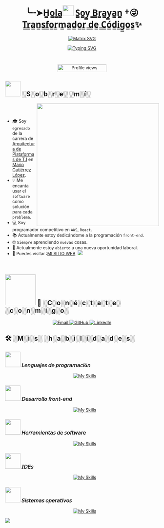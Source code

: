 
<h1 align="center"> ╰┈➤H̳o̳l̳a̳<img src="https://media.giphy.com/media/hvRJCLFzcasrR4ia7z/giphy.gif" width="35"> S̳o̳y̳ ̳B̳r̳a̳y̳a̳n̳ †😜 T̳r̳a̳n̳s̳f̳o̳r̳m̳a̳d̳o̳r̳ ̳d̳e̳ ̳C̳ó̳d̳i̳g̳o̳s̳✨</h1>
<p align="center">
  <a href="https://www.youtube.com/watch?v=SDkAGkd4NLc">
    <img src="https://raw.githubusercontent.com/rodrigograca31/rodrigograca31/master/matrix.svg" alt="Matrix SVG">
  </a>
</p>
<p align="center">
  <a href="https://github.com/DenverCoder1/readme-typing-svg">
    <img src="https://readme-typing-svg.herokuapp.com?font=Time+New+Roman&color=%23C8BE25&size=25&center=true&vCenter=true&width=600&height=100&lines=Desarrollador,+front-End;Estudiante+de+Informática;Programador+Competitivo;Siempre+Aprendiendo+Cosas+Nuevas" alt="Typing SVG">
  </a>
</p>

<br>

<p align="center"> 
  <img src="https://komarev.com/ghpvc/?username=BrayOA&label=Profile%20views&color=696969&style=for-the-badge" alt="Profile views" height="25px" width="160px"/>
</p>




## <picture><img src="https://github.com/7oSkaaa/7oSkaaa/blob/main/Images/about_me.gif?raw=true" width="50px"></picture> ░S░o░b░r░e░ ░m░í░

<picture> <img align="right" src="https://media.giphy.com/media/Ah3zHH7hvsSB2/giphy.gif" width="400"></picture>

<br><br>

- 🎓 Soy `egresado` de la carrera de [Arquitectura de Plataformas de T.I](https://iestpmgl.edu.pe/arquitectura-de-plataformas-y-servicios-de-tecnologias-de-la-informacion/) en [Mario Gutiérrez López](https://iestpmgl.edu.pe/).
- 💡 Me encanta usar el `software` como solución para cada `problema`.
- 💻 Soy programador competitivo en `AWS`, `React`.
- 📚 Actualmente estoy dedicándome a la programación `front-end`.
- 🤓 `Siempre` aprendiendo `nuevas` cosas.
- 🤔 Actualmente estoy `abierto` a una nueva oportunidad laboral.
- 🚀 Puedes visitar :[MI SITIO WEB]().
  <img src="https://user-images.githubusercontent.com/73097560/115834477-dbab4500-a447-11eb-908a-139a6edaec5c.gif" />
<br>

## <picture> <img width="100px"> </picture> 📧 ░C░o░n░é░c░t░a░t░e░ ░c░o░n░m░i░g░o░
<p align="center">
 <a href="mailto:borconarellano@gmail.com">
    <img src="https://img.icons8.com/material-outlined/48/ffffff/email.png" class="icon" alt="Email" />
</a>
  <a href="https://github.com/BrayOA">
    <img src="https://img.icons8.com/material-outlined/48/ffffff/github.png" class="icon" alt="GitHub" />
  </a>
  <a href="https://www.linkedin.com/in/brayan-oa-112b69186/">
    <img src="https://img.icons8.com/material-outlined/48/ffffff/linkedin.png" class="icon" alt="LinkedIn" />
  </a>
</p>


## 🛠️ ░M░i░s░ ░h░a░b░i░l░i░d░a░d░e░s░ 

### <picture> <img src="https://github.com/7oSkaaa/7oSkaaa/blob/main/Images/Programming_Languages.gif?raw=true" width="50px"> </picture> 𝘓𝘦𝘯𝘨𝘶𝘢𝘫𝘦𝘴 𝘥𝘦 𝘱𝘳𝘰𝘨𝘳𝘢𝘮𝘢𝘤𝘪ó𝘯

<p align="center">
  &emsp;
  <a href="https://skillicons.dev">
     <img alt="My Skills" src="https://skillicons.dev/icons?i=js" />
  </a>
</p>


### <picture> <img src="https://github.com/7oSkaaa/7oSkaaa/blob/main/Images/Front_End.gif?raw=true" width="50px"> </picture> 𝘋𝘦𝘴𝘢𝘳𝘳𝘰𝘭𝘭𝘰 𝘧𝘳𝘰𝘯𝘵-𝘦𝘯𝘥
<p align="center">
  &emsp;
  <a href="https://skillicons.dev">
    <img alt="My Skills" src="https://skillicons.dev/icons?i=html,css,js,react,typescript,tailwind,bootstrap,express,vercel,nodejs" />
  </a>
</p>


 ### <picture> <img src="https://github.com/7oSkaaa/7oSkaaa/blob/main/Images/Software_Tools.gif?raw=true" width="50px"> </picture>𝘏𝘦𝘳𝘳𝘢𝘮𝘪𝘦𝘯𝘵𝘢𝘴 𝘥𝘦 𝘴𝘰𝘧𝘵𝘸𝘢𝘳𝘦
 
<p align="center">
  &emsp;
  <a href="https://skillicons.dev">
    <img alt="My Skills" src="https://skillicons.dev/icons?i=git,github,markdown,json" />
  </a>
</p>


 ### <picture> <img src="https://github.com/7oSkaaa/7oSkaaa/blob/main/Images/IDEs.gif?raw=true" width="50px"> </picture> 𝘐𝘋𝘌𝘴 
 
<p align="center">
  &emsp;
  <a href="https://skillicons.dev">
    <img alt="My Skills" src="https://skillicons.dev/icons?i=vscode,sublime" />
  </a>
</p>


 ### <picture> <img src="https://github.com/7oSkaaa/7oSkaaa/blob/main/Images/OS.gif?raw=true" width="50px"> </picture> 𝘚𝘪𝘴𝘵𝘦𝘮𝘢𝘴 𝘰𝘱𝘦𝘳𝘢𝘵𝘪𝘷𝘰𝘴
 
<p align="center">
  &emsp;
  <a href="https://skillicons.dev">
    <img alt="My Skills" src="https://skillicons.dev/icons?i=linux,ubuntu,windows" />
  </a>
</p>
<img src="https://user-images.githubusercontent.com/73097560/115834477-dbab4500-a447-11eb-908a-139a6edaec5c.gif" />

